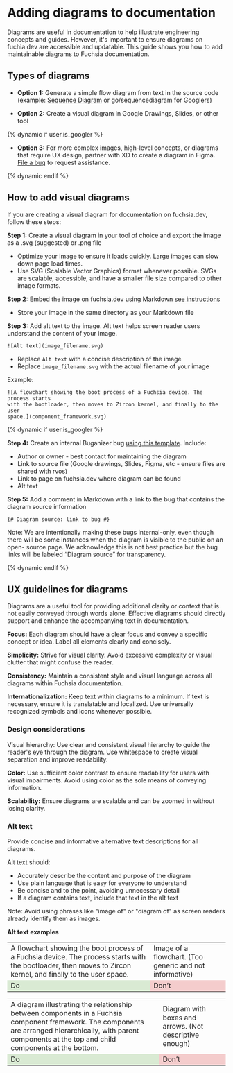 # Adding diagrams to documentation

Diagrams are useful in documentation to help illustrate engineering concepts and
guides. However, it's important to ensure diagrams on fuchia.dev are accessible
and updatable. This guide shows you how to add maintainable diagrams to Fuchsia
documentation.

## Types of diagrams

* **Option 1:** Generate a simple flow diagram from text in the source code
(example: [Sequence Diagram](https://bramp.github.io/js-sequence-diagrams/) or
go/sequencediagram for Googlers)

* **Option 2:** Create a visual diagram in Google Drawings, Slides, or other tool

{% dynamic if user.is_googler %}

* **Option 3:** For more complex images, high-level concepts, or diagrams that
require UX design, partner with XD to create a diagram in Figma. [File a bug](https://buganizer.corp.google.com/issues/new?component=938361&template=1648923)
to request assistance.

{% dynamic endif %}

## How to add visual diagrams

If you are creating a visual diagram for documentation on fuchsia.dev, follow
these steps:

**Step 1:** Create a visual diagram in your tool of choice and export the image
as a .svg (suggested) or .png file
* Optimize your image to ensure it loads quickly. Large images can slow down
page load times.
* Use SVG (Scalable Vector Graphics) format whenever possible. SVGs are
scalable, accessible, and have a smaller file size compared to other image
formats.

**Step 2:** Embed the image on fuchsia.dev using Markdown [see instructions](/docs/contribute/docs/markdown.md#images)
* Store your image in the same directory as your Markdown file

**Step 3:** Add alt text to the image. Alt text helps screen reader users
understand the content of your image.

```
![Alt text](image_filename.svg)
```

* Replace `Alt text` with a concise description of the image
* Replace `image_filename.svg` with the actual filename of your image

Example:

```
![A flowchart showing the boot process of a Fuchsia device. The process starts
with the bootloader, then moves to Zircon kernel, and finally to the user
space.](component_framework.svg)
```

{% dynamic if user.is_googler %}

**Step 4:** Create an internal Buganizer bug [using this template](https://buganizer.corp.google.com/issues/new?component=1702186&template=2076662).
Include:
* Author or owner - best contact for maintaining the diagram
* Link to source file (Google drawings, Slides, Figma, etc - ensure files are
shared with rvos)
* Link to page on fuchsia.dev where diagram can be found
* Alt text

**Step 5:** Add a comment in Markdown with a link to the bug that contains the
diagram source information

```
{# Diagram source: link to bug #}
```

Note: We are intentionally making these bugs internal-only, even though there
will be some instances when the diagram is visible to the public on an open-
source page. We acknowledge this is not best practice but the bug links will be
labeled “Diagram source” for transparency.

{% dynamic endif %}


## UX guidelines for diagrams

Diagrams are a useful tool for providing additional clarity or context that is
not easily conveyed through words alone. Effective diagrams should directly
support and enhance the accompanying text in documentation.

**Focus:** Each diagram should have a clear focus and convey a specific concept
or idea. Label all elements clearly and concisely.

**Simplicity:** Strive for visual clarity. Avoid excessive complexity or visual
clutter that might confuse the reader.

**Consistency:** Maintain a consistent style and visual language across all
diagrams within Fuchsia documentation.

**Internationalization:** Keep text within diagrams to a minimum. If text is
necessary, ensure it is translatable and localized. Use universally recognized
symbols and icons whenever possible.

### Design considerations

Visual hierarchy: Use clear and consistent visual hierarchy to guide the
reader's eye through the diagram. Use whitespace to create visual separation and
improve readability.

**Color:** Use sufficient color contrast to ensure readability for users with
visual impairments. Avoid using color as the sole means of conveying
information.

**Scalability:** Ensure diagrams are scalable and can be zoomed in without
losing clarity.

### Alt text

Provide concise and informative alternative text descriptions for all diagrams.

Alt text should:

* Accurately describe the content and purpose of the diagram
* Use plain language that is easy for everyone to understand
* Be concise and to the point, avoiding unnecessary detail
* If a diagram contains text, include that text in the alt text

Note: Avoid using phrases like "image of" or "diagram of" as screen readers
already identify them as images.

**Alt text examples**

<table>
  <tr>
   <td>A flowchart showing the boot process of a Fuchsia device. The process
   starts with the bootloader, then moves to Zircon kernel, and finally to the
   user space.</td>
   <td>Image of a flowchart. (Too generic and not informative)</td>
  </tr>
  <tr>
   <td style="background-color: #d9ead3">Do
   </td>
   <td style="background-color: #f4cccc">Don’t
   </td>
  </tr>
</table>

<table>
  <tr>
   <td>A diagram illustrating the relationship between components in a Fuchsia
   component framework. The components are arranged hierarchically, with parent
   components at the top and child components at the bottom.</td>
   <td>Diagram with boxes and arrows. (Not descriptive enough)</td>
  </tr>
  <tr>
   <td style="background-color: #d9ead3">Do
   </td>
   <td style="background-color: #f4cccc">Don’t
   </td>
  </tr>
</table>